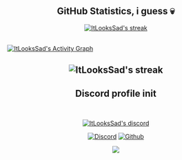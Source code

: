   <h2 align="center">GitHub Statistics, i guess 💀</h2>

<p align="center">
    <a href="https://github.com/ItLooksSad">
        <img title="ItLooksSad stats" alt="ItLooksSad's streak" src="https://github-readme-streak-stats.herokuapp.com/?user=ItLooksSad&theme=dark&hide_border=true&stroke=f53b3b"/>
    </a>
</p><br>
<a href="https://github.com/ItLooksSad"><img alt="ItLooksSad's Activity Graph" src="https://activity-graph.herokuapp.com/graph?username=ItLooksSad&bg_color=0D1117&color=eca15b&line=eca15b&point=FFFFFF&hide_border=true" /></a>


<h2 align="center">  
	<img title="ItLooksSad stats" alt="ItLooksSad's streak" src="https://github-profile-trophy.vercel.app/?username=ItLooksSad&column=8&margin-w=20&margin-h=0&no-bg=true&no-frame=true&theme=dark_dimmed"/>

<h2 align="center">Discord profile init</h2><br>
  <p align="center">
    <a href="https://discord.gg/Zvut5jtCDz">
        <img title="Illustrious discord" alt="ItLooksSad's discord" src="https://discord.c99.nl/widget/theme-4/985504847975575622.png"/>
    </a>
</p>
  
<p align="center">
    <a href="https://discord.gg/Zvut5jtCDz">
   <img alt="Discord" src="https://img.shields.io/badge/Discord-itlookssad-7289DA?style=for-the-badge&logo=discord&logoColor=7289DA&logoWidth=10&labelColor=000'"></a>  
  <a href="https://github.com/ItLooksSad">
   <img alt="Github" src="https://img.shields.io/github/followers/ItLooksSad?color=7289DA&logo=github&label=Followers&style=for-the-badge&logoWidth=10&labelColor=000'"></a>   
</p>

<div align='center'>

![](https://komarev.com/ghpvc/?username=ItLooksSad&label=Profile+Views)

</div>

